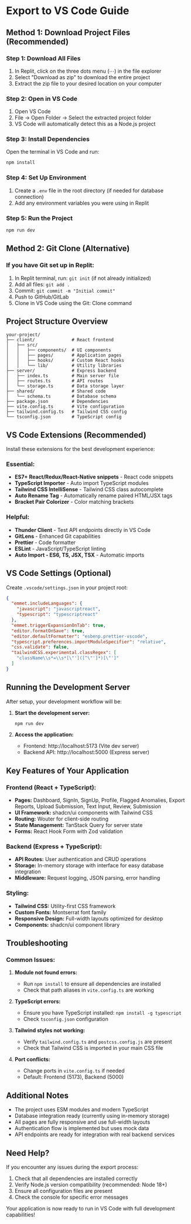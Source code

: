 # Export to VS Code Guide

## Method 1: Download Project Files (Recommended)

### Step 1: Download All Files
1. In Replit, click on the three dots menu (⋯) in the file explorer
2. Select "Download as zip" to download the entire project
3. Extract the zip file to your desired location on your computer

### Step 2: Open in VS Code
1. Open VS Code
2. File → Open Folder → Select the extracted project folder
3. VS Code will automatically detect this as a Node.js project

### Step 3: Install Dependencies
Open the terminal in VS Code and run:
```bash
npm install
```

### Step 4: Set Up Environment
1. Create a `.env` file in the root directory (if needed for database connection)
2. Add any environment variables you were using in Replit

### Step 5: Run the Project
```bash
npm run dev
```

## Method 2: Git Clone (Alternative)

### If you have Git set up in Replit:
1. In Replit terminal, run: `git init` (if not already initialized)
2. Add all files: `git add .`
3. Commit: `git commit -m "Initial commit"`
4. Push to GitHub/GitLab
5. Clone in VS Code using the Git: Clone command

## Project Structure Overview

```
your-project/
├── client/              # React frontend
│   ├── src/
│   │   ├── components/  # UI components
│   │   ├── pages/       # Application pages
│   │   ├── hooks/       # Custom React hooks
│   │   └── lib/         # Utility libraries
├── server/              # Express backend
│   ├── index.ts         # Main server file
│   ├── routes.ts        # API routes
│   └── storage.ts       # Data storage layer
├── shared/              # Shared code
│   └── schema.ts        # Database schema
├── package.json         # Dependencies
├── vite.config.ts       # Vite configuration
├── tailwind.config.ts   # Tailwind CSS config
└── tsconfig.json        # TypeScript config
```

## VS Code Extensions (Recommended)

Install these extensions for the best development experience:

### Essential:
- **ES7+ React/Redux/React-Native snippets** - React code snippets
- **TypeScript Importer** - Auto import TypeScript modules
- **Tailwind CSS IntelliSense** - Tailwind CSS class autocomplete
- **Auto Rename Tag** - Automatically rename paired HTML/JSX tags
- **Bracket Pair Colorizer** - Color matching brackets

### Helpful:
- **Thunder Client** - Test API endpoints directly in VS Code
- **GitLens** - Enhanced Git capabilities
- **Prettier** - Code formatter
- **ESLint** - JavaScript/TypeScript linting
- **Auto Import - ES6, TS, JSX, TSX** - Automatic imports

## VS Code Settings (Optional)

Create `.vscode/settings.json` in your project root:

```json
{
  "emmet.includeLanguages": {
    "javascript": "javascriptreact",
    "typescript": "typescriptreact"
  },
  "emmet.triggerExpansionOnTab": true,
  "editor.formatOnSave": true,
  "editor.defaultFormatter": "esbenp.prettier-vscode",
  "typescript.preferences.importModuleSpecifier": "relative",
  "css.validate": false,
  "tailwindCSS.experimental.classRegex": [
    "className\\s*=\\s*[\"']([^\"']*)[\"']"
  ]
}
```

## Running the Development Server

After setup, your development workflow will be:

1. **Start the development server:**
   ```bash
   npm run dev
   ```

2. **Access the application:**
   - Frontend: http://localhost:5173 (Vite dev server)
   - Backend API: http://localhost:5000 (Express server)

## Key Features of Your Application

### Frontend (React + TypeScript):
- **Pages:** Dashboard, SignIn, SignUp, Profile, Flagged Anomalies, Export Reports, Upload Submission, Text Input, Review, Submission
- **UI Framework:** shadcn/ui components with Tailwind CSS
- **Routing:** Wouter for client-side routing
- **State Management:** TanStack Query for server state
- **Forms:** React Hook Form with Zod validation

### Backend (Express + TypeScript):
- **API Routes:** User authentication and CRUD operations
- **Storage:** In-memory storage with interface for easy database integration
- **Middleware:** Request logging, JSON parsing, error handling

### Styling:
- **Tailwind CSS:** Utility-first CSS framework
- **Custom Fonts:** Montserrat font family
- **Responsive Design:** Full-width layouts optimized for desktop
- **Components:** shadcn/ui component library

## Troubleshooting

### Common Issues:

1. **Module not found errors:**
   - Run `npm install` to ensure all dependencies are installed
   - Check that path aliases in `vite.config.ts` are working

2. **TypeScript errors:**
   - Ensure you have TypeScript installed: `npm install -g typescript`
   - Check `tsconfig.json` configuration

3. **Tailwind styles not working:**
   - Verify `tailwind.config.ts` and `postcss.config.js` are present
   - Check that Tailwind CSS is imported in your main CSS file

4. **Port conflicts:**
   - Change ports in `vite.config.ts` if needed
   - Default: Frontend (5173), Backend (5000)

## Additional Notes

- The project uses ESM modules and modern TypeScript
- Database integration ready (currently using in-memory storage)
- All pages are fully responsive and use full-width layouts
- Authentication flow is implemented but uses mock data
- API endpoints are ready for integration with real backend services

## Need Help?

If you encounter any issues during the export process:
1. Check that all dependencies are installed correctly
2. Verify Node.js version compatibility (recommended: Node 18+)
3. Ensure all configuration files are present
4. Check the console for specific error messages

Your application is now ready to run in VS Code with full development capabilities!